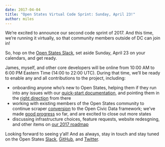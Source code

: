 ```yaml
---
date: 2017-04-04
title: "Open States Virtual Code Sprint: Sunday, April 23!"
author: miles
---
```


We’re excited to announce our second code sprint of 2017. And this time, we’re running it virtually, so that community members outside of DC can join in!

So, hop on the [Open States Slack](https://openstates-slack.herokuapp.com/), set aside Sunday, April 23 on your calendars, and get ready.

James, myself, and other core developers will be online from 10:00 AM to 6:00 PM Eastern Time (14:00 to 22:00 UTC). During that time, we’ll be ready to enable any and all contributions to the project, including:

- onboarding anyone who’s new to Open States, helping them if they run into any issues with our [quick-start documentation](http://docs.openstates.org/en/latest/contributing/getting-started.html), and pointing them in the [right direction](https://github.com/openstates/openstates/issues) from there
- working with existing members of the Open States community to continue scraper [conversion](https://github.com/openstates/meta/wiki/2017-Roadmap#pupa-ization) to the Open Civic Data framework; we’ve made [good progress](https://github.com/openstates/openstates/issues/1442) so far, and are excited to close out more states
- discussing infrastructure choices, feature requests, website redesgning, and other items on [our 2017 roadmap](https://github.com/openstates/meta/wiki/2017-Roadmap)

Looking forward to seeing y’all! And as always, stay in touch and stay tuned on the Open States [Slack](https://openstates-slack.herokuapp.com/), [GitHub](https://github.com/openstates/openstates), and [Twitter](https://twitter.com/openstates).
